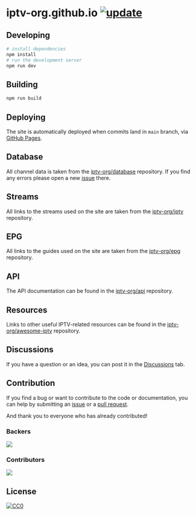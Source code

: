# iptv-org.github.io [![update](https://github.com/iptv-org/database/actions/workflows/update.yml/badge.svg)](https://github.com/iptv-org/database/actions/workflows/update.yml)

## Developing

```sh
# install dependencies
npm install
# run the development server
npm run dev
```

## Building

```sh
npm run build
```

## Deploying

The site is automatically deployed when commits land in `main` branch, via [GitHub Pages](https://pages.github.com/).

## Database

All channel data is taken from the [iptv-org/database](https://github.com/iptv-org/database) repository. If you find any errors please open a new [issue](https://github.com/iptv-org/database/issues) there.

## Streams

All links to the streams used on the site are taken from the [iptv-org/iptv](https://github.com/iptv-org/iptv) repository.

## EPG

All links to the guides used on the site are taken from the [iptv-org/epg](https://github.com/iptv-org/epg) repository.

## API

The API documentation can be found in the [iptv-org/api](https://github.com/iptv-org/api) repository.

## Resources

Links to other useful IPTV-related resources can be found in the [iptv-org/awesome-iptv](https://github.com/iptv-org/awesome-iptv) repository.

## Discussions

If you have a question or an idea, you can post it in the [Discussions](https://github.com/orgs/iptv-org/discussions) tab.

## Contribution

If you find a bug or want to contribute to the code or documentation, you can help by submitting an [issue](https://github.com/iptv-org/iptv-org.github.io/issues) or a [pull request](https://github.com/iptv-org/iptv-org.github.io/pulls).

And thank you to everyone who has already contributed!

### Backers

<a href="https://opencollective.com/iptv-org"><img src="https://opencollective.com/iptv-org/backers.svg?width=890" /></a>

### Contributors

<a href="https://github.com/iptv-org/iptv/graphs/contributors"><img src="https://opencollective.com/iptv-org/contributors.svg?width=890" /></a>

## License

[![CC0](http://mirrors.creativecommons.org/presskit/buttons/88x31/svg/cc-zero.svg)](LICENSE)
